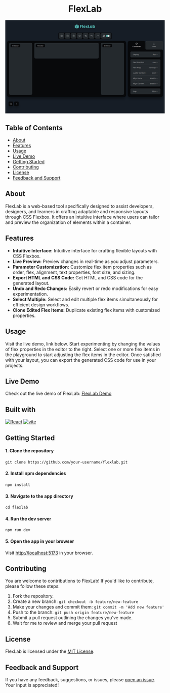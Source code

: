 <div align="center">
  <h1 align="center">FlexLab</h1>
</div>

![FlexLab Screenshot](.github/images/screenshot.png)

## Table of Contents
- [About](#about)
- [Features](#features)
- [Usage](#usage)
- [Live Demo](#live-demo)
- [Getting Started](#getting-started)
- [Contributing](#contributing)
- [License](#license)
- [Feedback and Support](#feedback-and-support)

## About
FlexLab is a web-based tool specifically designed to assist developers, designers, and learners in crafting adaptable and responsive layouts through CSS Flexbox. It offers an intuitive interface where users can tailor and preview the organization of elements within a container.

## Features
- **Intuitive Interface:** Intuitive interface for crafting flexible layouts with CSS Flexbox.
- **Live Preview:** Preview changes in real-time as you adjust parameters.
- **Parameter Customization:** Customize flex item properties such as order, flex, alignment, text properties, font size, and sizing.
- **Export HTML and CSS Code:** Get HTML and CSS code for the generated layout.
- **Undo and Redo Changes:** Easily revert or redo modifications for easy experimentation.
- **Select Multiple:** Select and edit multiple flex items simultaneously for efficient design workflows.
- **Clone Edited Flex Items:** Duplicate existing flex items with customized properties.

## Usage
Visit the live demo, link below. Start experimenting by changing the values of flex properties in the editor to the right. Select one or more flex items in the playground to start adjusting the flex items in the editor. Once satisfied with your layout, you can export the generated CSS code for use in your projects.

## Live Demo
Check out the live demo of FlexLab: [FlexLab Demo](https://flexlab.netlify.app/)

## Built with

[![React][react-image]][react-url]
[![vite][vite-image]][vite-url]

## Getting Started

#### 1. Clone the repository

```shell
git clone https://github.com/your-username/flexlab.git
```

#### 2. Install npm dependencies

```shell
npm install
```

#### 3. Navigate to the app directory
```shell
cd flexlab
```

#### 4. Run the dev server

```shell
npm run dev
```

#### 5. Open the app in your browser

Visit [http://localhost:5173](http://localhost:5173) in your browser.

## Contributing
You are welcome to contributions to FlexLab! If you'd like to contribute, please follow these steps:
1. Fork the repository.
2. Create a new branch: `git checkout -b feature/new-feature`
3. Make your changes and commit them: `git commit -m 'Add new feature'`
4. Push to the branch: `git push origin feature/new-feature`
5. Submit a pull request outlining the changes you've made.
6. Wait for me to review and merge your pull request

## License
FlexLab is licensed under the [MIT License](LICENSE).

## Feedback and Support

If you have any feedback, suggestions, or issues, please [open an issue](https://github.com/yourusername/flexlab/issues).
Your input is appreciated!

[react-image]: https://img.shields.io/badge/React-20232A?style=for-the-badge&logo=react&logoColor=61DAFB
[vite-image]: https://img.shields.io/badge/Vite-20232A?style=for-the-badge&logo=Vite
[react-url]: https://react.dev/
[vite-url]: https://vitejs.dev/

